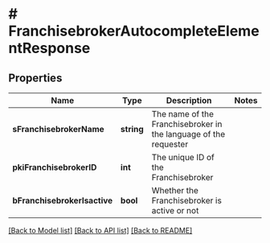 # # FranchisebrokerAutocompleteElementResponse

## Properties

Name | Type | Description | Notes
------------ | ------------- | ------------- | -------------
**sFranchisebrokerName** | **string** | The name of the Franchisebroker in the language of the requester |
**pkiFranchisebrokerID** | **int** | The unique ID of the Franchisebroker |
**bFranchisebrokerIsactive** | **bool** | Whether the Franchisebroker is active or not |

[[Back to Model list]](../../README.md#models) [[Back to API list]](../../README.md#endpoints) [[Back to README]](../../README.md)

